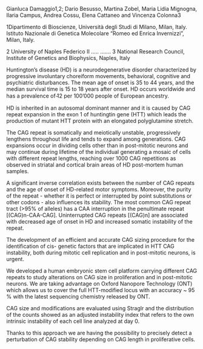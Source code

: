 Gianluca Damaggio1,2; Dario Besusso, Martina Zobel, Maria Lidia Mignogna,  Ilaria Campus, Andrea Cossu, Elena Cattaneo and Vincenza Colonna3

1Dipartimento di Bioscienze, Università degli Studi di Milano, Milan, Italy.
Istituto Nazionale di Genetica Molecolare “Romeo ed Enrica Invernizzi”, Milan, Italy.

2 University of Naples Federico II
…..
…….
3 National Research Council, Institute of Genetics and Biophysics, Naples, Italy

Huntington’s disease (HD) is a neurodegenerative disorder characterized by progressive involuntary choreiform movements, behavioral, cognitive and psychiatric disturbances. The mean age of onset is 35 to 44 years, and the median survival time is 15 to 18 years after onset. HD occurs worldwide and has a prevalence of   ̴12 per 100’000 people of European ancestry.

HD is inherited in an autosomal dominant manner and it is caused by CAG repeat expansion in the exon 1 of huntingtin gene (HTT) which leads the production of mutant HTT protein with an elongated polyglutamine stretch.

The CAG repeat is somatically and meiotically unstable, progressively lengthens throughout life and tends to expand among generations. CAG expansions occur in dividing cells other than in post-mitotic neurons and may continue during lifetime of the individual generating a mosaic of cells with different repeat lengths, reaching over 1000 CAG repetitions as observed in striatal and cortical brain areas of HD post-mortem human samples.

A significant inverse correlation exists between the number of CAG repeats and the age of onset of HD-related motor symptoms. Moreover, the purity of the repeat - whether it is perfect or interrupted by point substitutions or other codons - also influences its stability.  The most common CAG repeat tract (>95% of alleles) has a CAA interruption in the penultimate repeat [(CAG)n-CAA-CAG]. Uninterrupted CAG repeats [(CAG)n] are associated with decreased age of onset in HD and increased somatic instability of the repeat.

The development of an efficient and accurate CAG sizing procedure for the identification of cis- genetic factors that are implicated in HTT CAG instability, both during mitotic cell replication and in post-mitotic neurons, is urgent.

We developed a human embryonic stem cell platform carrying different CAG repeats to study alterations on CAG size in proliferation and in post-mitotic neurons. We are taking advantage on Oxford Nanopore Technology (ONT) which allows us to cover the full HTT-modified locus with an accuracy ~ 95 % with the latest sequencing chemistry released by ONT.

CAG size and modifications are evaluated using Straglr and the distribution of the counts showed as an adjusted instability index that refers to the own intrinsic instability of each cell line analyzed at day 0.

Thanks to this approach we are having the possibility to precisely detect a perturbation of CAG stability depending on CAG length in proliferative cells.
